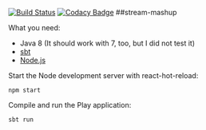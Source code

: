 [![Build Status](https://travis-ci.org/haffla/stream-compare.svg?branch=master)](https://travis-ci.org/haffla/stream-mashup)
[![Codacy Badge](https://api.codacy.com/project/badge/grade/9929064cb5a64dcfa343de348204f8fe)](https://www.codacy.com/app/jakobpupke_2054/stream-mashup)
##stream-mashup

What you need:

- Java 8 (It should work with 7, too, but I did not test it)
- [sbt](http://www.scala-sbt.org/)
- [Node.js](https://nodejs.org/en/)

Start the Node development server with react-hot-reload:

```
npm start
```

Compile and run the Play application:

```
sbt run
```
